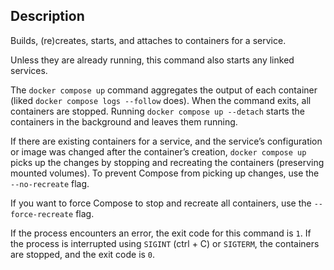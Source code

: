 
## Description

Builds, (re)creates, starts, and attaches to containers for a service.

Unless they are already running, this command also starts any linked services.

The `docker compose up` command aggregates the output of each container (liked `docker compose logs --follow` does). 
When the command exits, all containers are stopped. Running `docker compose up --detach` starts the containers in the 
background and leaves them running.

If there are existing containers for a service, and the service’s configuration or image was changed after the 
container’s creation, `docker compose up` picks up the changes by stopping and recreating the containers 
(preserving mounted volumes). To prevent Compose from picking up changes, use the `--no-recreate` flag.

If you want to force Compose to stop and recreate all containers, use the `--force-recreate` flag.

If the process encounters an error, the exit code for this command is `1`.
If the process is interrupted using `SIGINT` (ctrl + C) or `SIGTERM`, the containers are stopped, and the exit code is `0`.
